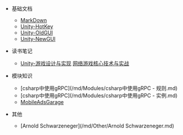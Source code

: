 - 基础文档
  - [MarkDown](MarkDown.md)
  - [Unity-HotKey](/md/Unity/Unity-HotKey.md)
  - [Unity-OldGUI](/md/Unity/Unity-OldGUI.md)
  - [Unity-NewGUI](/md/Unity/Unity-NewGUI.md)

- 读书笔记
  - [Unity-游戏设计与实现](/md/Unity/Unity-游戏设计与实现.md)
    [网络游戏核心技术与实战](/md/Books/网络游戏核心技术与实战.md)

- 模块知识
  - [csharp中使用gRPC](/md/Modules/csharp中使用gRPC - 规则.md)
  - [csharp中使用gRPC](/md/Modules/csharp中使用gRPC - 实例.md)
  - [MobileAdsGarage](/md/Modules/MobileAdsGarage.md)
  
- 其他
  - [Arnold Schwarzeneger](/md/Other/Arnold Schwarzeneger.md)